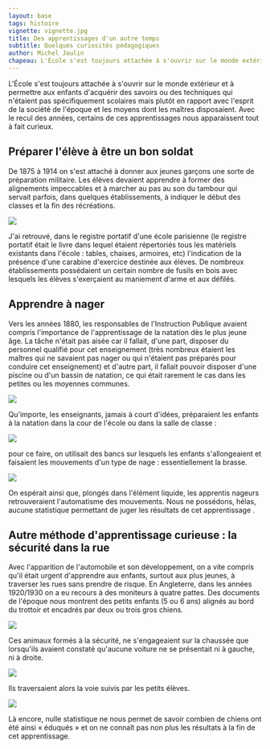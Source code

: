 ```yaml
---
layout: base
tags: histoire
vignette: vignette.jpg
title: Des apprentissages d'un autre temps
subtitle: Quelques curiosités pédagogiques
author: Michel Jaulin
chapeau: L'École s'est toujours attachée à s'ouvrir sur le monde extérieur et à permettre aux enfants d'acquérir des savoirs ou des techniques qui n'étaient pas spécifiquement scolaires mais plutôt en rapport avec l'esprit de la société de l'époque et les moyens dont les maîtres disposaient. Avec le recul des années, certains de ces apprentissages nous apparaissent tout à fait curieux.
---
```


L'École s'est toujours attachée à s'ouvrir sur le monde extérieur et à permettre
aux enfants d'acquérir des savoirs ou des techniques qui n'étaient pas
spécifiquement scolaires mais plutôt en rapport avec l'esprit de la société de
l'époque et les moyens dont les maîtres disposaient. Avec le recul des années,
certains de ces apprentissages nous apparaissent tout à fait curieux.

## Préparer l'élève à être un bon soldat

De 1875 à 1914 on s'est attaché à donner aux jeunes garçons une sorte de
préparation militaire. Les élèves devaient apprendre à former des alignements
impeccables et à marcher au pas au son du tambour qui servait parfois, dans
quelques établissements, à indiquer le début des classes et la fin des
récréations.

![](SV202812a.jpg)

J'ai retrouvé, dans le registre portatif d'une école parisienne (le registre
portatif était le livre dans lequel étaient répertoriés tous les matériels
existants dans l'école : tables, chaises, armoires, etc) l'indication de la
présence d'une carabine d'exercice destinée aux élèves. De nombreux
établissements possédaient un certain nombre de fusils en bois avec lesquels les
élèves s'exerçaient au maniement d'arme et aux défilés.

## Apprendre à nager

Vers les années 1880, les responsables de l'Instruction Publique avaient compris
l'importance de l'apprentissage de la natation dès le plus jeune âge. La tâche
n'était pas aisée car il fallait, d'une part, disposer du personnel qualifié
pour cet enseignement (très nombreux étaient les maîtres qui ne savaient pas
nager ou qui n'étaient pas préparés pour conduire cet enseignement) et d'autre
part, il fallait pouvoir disposer d'une piscine ou d'un bassin de natation, ce
qui était rarement le cas dans les petites ou les moyennes communes.

![](nat01.jpg)

Qu'importe, les enseignants, jamais à court d'idées, préparaient les enfants à
la natation dans la cour de l'école ou dans la salle de classe :

![](nat30.jpg)

pour ce faire, on utilisait des bancs sur lesquels les enfants s'allongeaient et
faisaient les mouvements d'un type de nage : essentiellement la brasse.

![](nat20.jpg)

On espérait ainsi que, plongés dans l'élément liquide, les apprentis nageurs
retrouveraient l'automatisme des mouvements. Nous ne possédons, hélas, aucune
statistique permettant de juger les résultats de cet apprentissage .

## Autre méthode d'apprentissage curieuse : la sécurité dans la rue

Avec l'apparition de l'automobile et son développement, on a vite compris qu'il
était urgent d'apprendre aux enfants, surtout aux plus jeunes, à traverser les
rues sans prendre de risque. En Angleterre, dans les années 1920/1930 on a eu
recours à des moniteurs à quatre pattes. Des documents de l'époque nous montrent
des petits enfants (5 ou 6 ans) alignés au bord du trottoir et encadrés par deux
ou trois gros chiens.

![](SV202813a.jpg)

Ces animaux formés à la sécurité, ne s'engageaient sur la chaussée que
lorsqu'ils avaient constaté qu'aucune voiture ne se présentait ni à gauche, ni à
droite.

![](SV202815a.jpg)

Ils traversaient alors la voie suivis par les petits élèves.

![](SV202814a.jpg)

Là encore, nulle statistique ne nous permet de savoir combien de chiens ont été
ainsi « éduqués » et on ne connaît pas non plus les résultats à la fin de cet
apprentissage.

